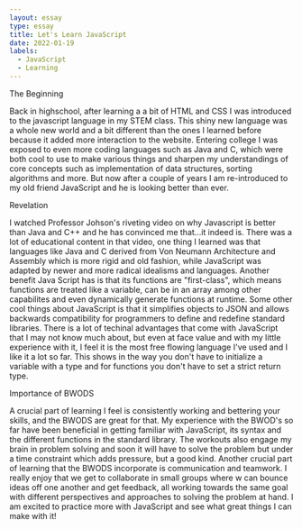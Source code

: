 ```yaml
---
layout: essay
type: essay
title: Let's Learn JavaScript
date: 2022-01-19
labels:
  - JavaScript
  - Learning
---
```

The Beginning

Back in highschool, after learning a a bit of HTML and CSS I was introduced to the javascript language in my STEM class. This shiny new language was a whole new world and a bit different than the ones I learned before because it added more interaction to the website. Entering college I was exposed to even more coding languages such as Java and C, which were both cool to use to make various things and sharpen my understandings of core concepts such as implementation of data structures, sorting algorithms and more. But now after a couple of years I am re-introduced to my old friend JavaScript and he is looking better than ever.

Revelation

I watched Professor Johson's riveting video on why Javascript is better than Java and C++ and he has convinced me that...it indeed is. There was a lot of educational content in that video, one thing I learned was that languages like Java and C derived from Von Neumann Architecture and Assembly which is more rigid and old fashion, while JavaScript was adapted by newer and more radical idealisms and languages. Another benefit Java Script has is that its functions are "first-class", which means functions are treated like a variable, can be in an array among other capabilites and even dynamically generate functions at runtime. Some other cool things about JavaScript is that it simplifies objects to JSON and allows backwards compatibility for programmers to define and redefine standard libraries. There is a lot of techinal advantages that come with JavaScript that I may not know much about, but even at face value and with my little experience with it, I feel it is the most free flowing language I've used and I like it a lot so far. This shows in the way you don't have to initialize a variable with a type and for functions you don't have to set a strict return type. 

Importance of BWODS

A crucial part of learning I feel is consistently working and bettering your skills, and the BWODS are great for that. My experience with the BWOD's so far have been beneficial in getting familiar with JavaScript, its syntax and the different functions in the standard library. The workouts also engage my brain in problem solving and soon it will have to solve the problem but under a time constraint which adds pressure, but a good kind. Another crucial part of learning that the BWODS incorporate is communication and teamwork. I really enjoy that we get to collaborate in small groups where w can bounce ideas off one another and get feedback, all working towards the same goal with different perspectives and approaches to solving the problem at hand. I am excited to practice more with JavaScript and see what great things I can make with it!
